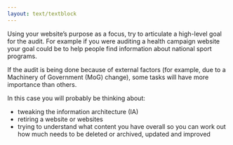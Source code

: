 ```yaml
---
layout: text/textblock
---
```


Using your website’s purpose as a focus, try to articulate a high-level goal for the audit. For example if you were auditing a health campaign website your goal could be to help people find information about national sport programs.

If the audit is being done because of external factors (for example, due to a Machinery of Government (MoG) change), some tasks will have more importance than others.

In this case you will probably be thinking about:
- tweaking the information architecture (IA)
- retiring a website or websites
- trying to understand what content you have overall so you can work out how much needs to be deleted or archived, updated and improved
